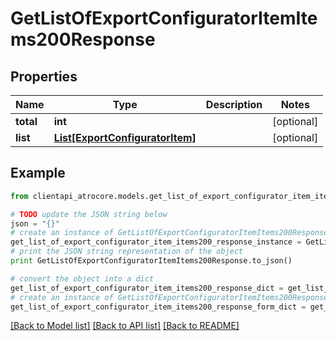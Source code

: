 # GetListOfExportConfiguratorItemItems200Response


## Properties
Name | Type | Description | Notes
------------ | ------------- | ------------- | -------------
**total** | **int** |  | [optional] 
**list** | [**List[ExportConfiguratorItem]**](ExportConfiguratorItem.md) |  | [optional] 

## Example

```python
from clientapi_atrocore.models.get_list_of_export_configurator_item_items200_response import GetListOfExportConfiguratorItemItems200Response

# TODO update the JSON string below
json = "{}"
# create an instance of GetListOfExportConfiguratorItemItems200Response from a JSON string
get_list_of_export_configurator_item_items200_response_instance = GetListOfExportConfiguratorItemItems200Response.from_json(json)
# print the JSON string representation of the object
print GetListOfExportConfiguratorItemItems200Response.to_json()

# convert the object into a dict
get_list_of_export_configurator_item_items200_response_dict = get_list_of_export_configurator_item_items200_response_instance.to_dict()
# create an instance of GetListOfExportConfiguratorItemItems200Response from a dict
get_list_of_export_configurator_item_items200_response_form_dict = get_list_of_export_configurator_item_items200_response.from_dict(get_list_of_export_configurator_item_items200_response_dict)
```
[[Back to Model list]](../README.md#documentation-for-models) [[Back to API list]](../README.md#documentation-for-api-endpoints) [[Back to README]](../README.md)



